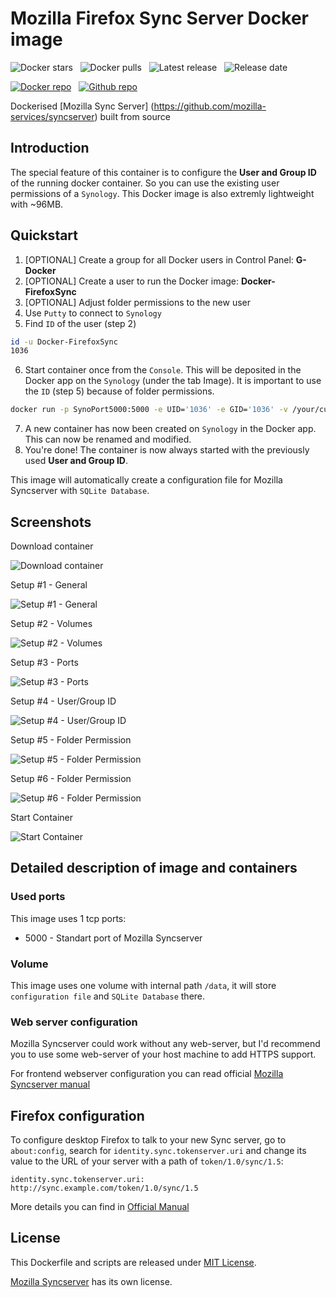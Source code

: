 # Mozilla Firefox Sync Server Docker image

![Docker stars](https://img.shields.io/docker/stars/djonasdev/synology-mozilla-syncserver.png "Docker stars")
&nbsp;
![Docker pulls](https://img.shields.io/docker/pulls/djonasdev/synology-mozilla-syncserver.png "Docker pulls")
&nbsp;
![Latest release](https://img.shields.io/github/release/dojo90/synology-docker-mozilla-syncserver.svg "Latest release")
&nbsp;
![Release date](https://img.shields.io/github/release-date/dojo90/synology-docker-mozilla-syncserver.svg "Release date")

[![Docker repo](https://github.com/dojo90/synology-docker-mozilla-syncserver/blob/master/images/docker.png?raw=true "Docker repo")](https://hub.docker.com/r/djonasdev/synology-mozilla-syncserver)
&nbsp;
[![Github repo](https://github.com/dojo90/synology-docker-mozilla-syncserver/blob/master/images/github.png?raw=true "Github repo")](https://github.com/dojo90/synology-docker-mozilla-syncserver)

Dockerised [Mozilla Sync Server] (https://github.com/mozilla-services/syncserver) built from source

## Introduction
The special feature of this container is to configure the **User and Group ID** of the running docker container. So you can use the existing user permissions of a `Synology`. This Docker image is also extremly lightweight with ~96MB.

## Quickstart

1. [OPTIONAL] Create a group for all Docker users in Control Panel: **G-Docker**
2. [OPTIONAL] Create a user to run the Docker image: **Docker-FirefoxSync**
3. [OPTIONAL] Adjust folder permissions to the new user
4. Use `Putty` to connect to `Synology`
5. Find `ID` of the user (step 2)
```bash
id -u Docker-FirefoxSync
1036
```
6. Start container once from the `Console`. This will be deposited in the Docker app on the `Synology` (under the tab Image). It is important to use the `ID` (step 5) because of folder permissions.

```bash
docker run -p SynoPort5000:5000 -e UID='1036' -e GID='1036' -v /your/custom/path/on/Synology:/data/ djonasdev/synology-docker-mozilla-syncserver
```
7. A new container has now been created on `Synology` in the Docker app. This can now be renamed and modified.
8. You're done! The container is now always started with the previously used **User and Group ID**.


This image will automatically create a configuration file for
 Mozilla Syncserver with `SQLite Database`.


## Screenshots

Download container

![Download container](https://raw.githubusercontent.com/dojo90/synology-docker-mozilla-syncserver/master/screenshots/1.png "Download container")

Setup #1 - General

![Setup #1 - General](https://raw.githubusercontent.com/dojo90/synology-docker-mozilla-syncserver/master/screenshots/2.png "Setup #1 - General")

Setup #2 - Volumes

![Setup #2 - Volumes](https://raw.githubusercontent.com/dojo90/synology-docker-mozilla-syncserver/master/screenshots/3.png "Setup #2 - Volumes")

Setup #3 - Ports

![Setup #3 - Ports](https://raw.githubusercontent.com/dojo90/synology-docker-mozilla-syncserver/master/screenshots/4.png "Setup #3 - Ports")

Setup #4 - User/Group ID

![Setup #4 - User/Group ID](https://raw.githubusercontent.com/dojo90/synology-docker-mozilla-syncserver/master/screenshots/5.png "Setup #4 - User/Group ID")

Setup #5 - Folder Permission

![Setup #5 - Folder Permission](https://raw.githubusercontent.com/dojo90/synology-docker-mozilla-syncserver/master/screenshots/6.png "Setup #5 - Folder Permission")

Setup #6 - Folder Permission

![Setup #6 - Folder Permission](https://raw.githubusercontent.com/dojo90/synology-docker-mozilla-syncserver/master/screenshots/7.png "Setup #6 - Folder Permission")

Start Container

![Start Container](https://raw.githubusercontent.com/dojo90/synology-docker-mozilla-syncserver/master/screenshots/8.png "Start Container")


## Detailed description of image and containers

### Used ports

This image uses 1 tcp ports:
* 5000 - Standart port of Mozilla Syncserver 

### Volume
This image uses one volume with internal path `/data`, it will store `configuration file` and `SQLite Database` there.

### Web server configuration

Mozilla Syncserver could work without any web-server, but I'd recommend you to use some web-server of your host machine to add HTTPS support.

For frontend webserver configuration you can read official [Mozilla Syncserver manual](https://docs.services.mozilla.com/howtos/run-sync-1.5.html#running-behind-a-web-server)


## Firefox configuration

To configure desktop Firefox to talk to your new Sync server, go to `about:config`, search for `identity.sync.tokenserver.uri` and change its value to the URL of your server with a path of `token/1.0/sync/1.5`:

    identity.sync.tokenserver.uri: http://sync.example.com/token/1.0/sync/1.5

More details you can find in [Official Manual](https://docs.services.mozilla.com/howtos/run-sync-1.5.html#running-the-server)

## License

This Dockerfile and scripts are released under [MIT License](https://github.com/dojo90/synology-docker-mozilla-syncserver/blob/master/LICENSE).

[Mozilla Syncserver](https://github.com/mozilla-services/syncserver) has its own license.